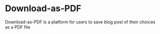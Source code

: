 # Download-as-PDF
Download-as-PDF is a platform for users to save blog post of their choices as a PDF file
